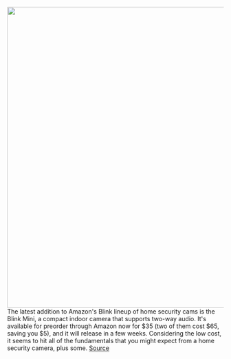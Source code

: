 <img src='https://cdn.vox-cdn.com/thumbor/IOHxKtsAUUIe98zFdZnb6wwPoSg=/0x0:1961x1308/1200x800/filters:focal(1043x729:1355x1041)/cdn.vox-cdn.com/uploads/chorus_image/image/66593072/blinkmini.0.jpg' width='700px' /><br/>
The latest addition to Amazon's Blink lineup of home security cams is the Blink Mini, a compact indoor camera that supports two-way audio. It's available for preorder through Amazon now for $35 (two of them cost $65, saving you $5), and it will release in a few weeks. Considering the low cost, it seems to hit all of the fundamentals that you might expect from a home security camera, plus some.
<a href='https://www.theverge.com/2020/4/2/21204318/amazon-blink-mini-small-indoor-security-camera-two-way-audio-1080p'> Source <a/>